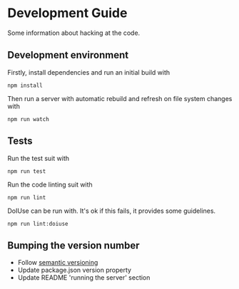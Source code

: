 # Development Guide

Some information about hacking at the code.

## Development environment

Firstly, install dependencies and run an initial build with

```
npm install
```

Then run a server with automatic rebuild and refresh on file system changes with

```
npm run watch
```

## Tests

Run the test suit with

```
npm run test
```

Run the code linting suit with

```
npm run lint
```

DoIUse can be run with. It's ok if this fails, it provides some guidelines.

```
npm run lint:doiuse
```

## Bumping the version number

* Follow [semantic versioning](http://semver.org)
* Update package.json version property
* Update README 'running the server' section
